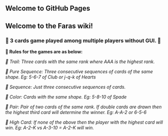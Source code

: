 ## Welcome to GitHub Pages

## Welcome to the Faras wiki!
### 👋 3 cards game played among multiple players without GUI. 👋

**🌱 Rules for the games are as below:**

_👀 Trail: Three cards with the same rank where AAA is the highest rank._

_👀 Pure Sequence: Three consecutive sequences of cards of the same shape. Eg: 5-6-7 of Club or j-q-k of Hearts_

_👀 Sequence: Just three consecutive sequences of cards._

_👀 Color: Cards with the same shape. Eg: 5-8-10 of Spade_

_👀 Pair: Pair of two cards of the same rank. If double cards are drawn then the highest third card will determine the winner. Eg: A-A-2 or 6-5-6_

_👀 High Card: If none of the above then the player with the highest card will win. Eg: A-2-K vs A-3-10 = A-2-K will win._

